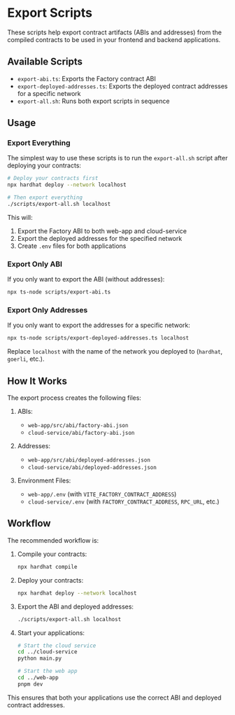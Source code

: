 # Export Scripts

These scripts help export contract artifacts (ABIs and addresses) from the compiled contracts to be used in your frontend and backend applications.

## Available Scripts

- `export-abi.ts`: Exports the Factory contract ABI
- `export-deployed-addresses.ts`: Exports the deployed contract addresses for a specific network
- `export-all.sh`: Runs both export scripts in sequence

## Usage

### Export Everything

The simplest way to use these scripts is to run the `export-all.sh` script after deploying your contracts:

```bash
# Deploy your contracts first
npx hardhat deploy --network localhost

# Then export everything
./scripts/export-all.sh localhost
```

This will:
1. Export the Factory ABI to both web-app and cloud-service
2. Export the deployed addresses for the specified network
3. Create `.env` files for both applications

### Export Only ABI

If you only want to export the ABI (without addresses):

```bash
npx ts-node scripts/export-abi.ts
```

### Export Only Addresses

If you only want to export the addresses for a specific network:

```bash
npx ts-node scripts/export-deployed-addresses.ts localhost
```

Replace `localhost` with the name of the network you deployed to (`hardhat`, `goerli`, etc.).

## How It Works

The export process creates the following files:

1. ABIs:
   - `web-app/src/abi/factory-abi.json`
   - `cloud-service/abi/factory-abi.json`

2. Addresses:
   - `web-app/src/abi/deployed-addresses.json`
   - `cloud-service/abi/deployed-addresses.json`

3. Environment Files:
   - `web-app/.env` (with `VITE_FACTORY_CONTRACT_ADDRESS`)
   - `cloud-service/.env` (with `FACTORY_CONTRACT_ADDRESS`, `RPC_URL`, etc.)

## Workflow

The recommended workflow is:

1. Compile your contracts:
   ```bash
   npx hardhat compile
   ```

2. Deploy your contracts:
   ```bash
   npx hardhat deploy --network localhost
   ```

3. Export the ABI and deployed addresses:
   ```bash
   ./scripts/export-all.sh localhost
   ```

4. Start your applications:
   ```bash
   # Start the cloud service
   cd ../cloud-service
   python main.py

   # Start the web app
   cd ../web-app
   pnpm dev
   ```

This ensures that both your applications use the correct ABI and deployed contract addresses. 